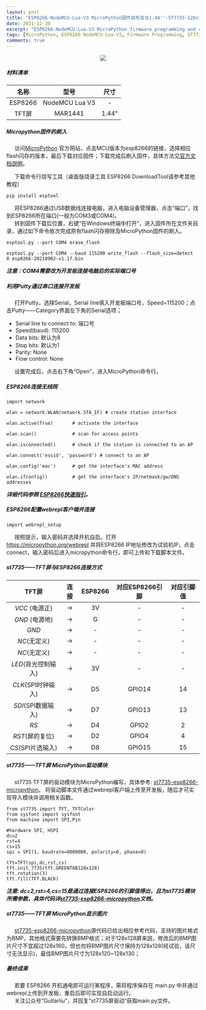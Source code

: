 ```yaml
---
layout: post
title: "ESP8266-NodeMCU-Lua-V3 MicroPython固件烧写及与1.44''-ST7735-128x128-TFT屏连接"
date: 2021-12-30
excerpt: "ESP8266-NodeMCU-Lua-V3 MicroPython firmware programming and connects with 1.44''-ST7735-128x128-TFT Screen"
tags: [MicroPython, ESP8266-NodeMCU-Lua-V3, Firmware Programming, ST7735, Connect TFT]
comments: true
---
```



<figure align=center>
	<a href="https://pixabay.com/get/gb9f29b22639acb2aa3bcd160d948fae4cc2ee50b11bc0d0d6c44cb1547790c171825cf3b13a1ba34dd03cd4493224b7db26b65fa66577b73dc00b9a102fa52cba2b904f9d0226634db8c12cd1172a283_1280.jpg"><img src=https://pixabay.com/get/gb9f29b22639acb2aa3bcd160d948fae4cc2ee50b11bc0d0d6c44cb1547790c171825cf3b13a1ba34dd03cd4493224b7db26b65fa66577b73dc00b9a102fa52cba2b904f9d0226634db8c12cd1172a283_1280.jpg></a>
</figure>



##### 材料清单

|名称|型号|尺寸|
|:----:|:----:|:----:|
|ESP8266|NodeMCU Lua V3|-|
|TFT屏|MAR1441|1.44"|



##### Micropython固件的刷入

&ensp;&ensp;&ensp;访问[MicroPython](https://micropython.org/download/) 官方网站，点击MCU版本为esp8266的链接，选择相应flash闪存的版本，最后下载对应固件；下载完成后刷入固件，具体方法见[官方文档説明](http://docs.micropython.org/en/latest/esp8266/tutorial/intro.html#deploying-the-firmware)。



&ensp;&ensp;&ensp;下载命令行烧写工具（桌面版烧录工具 ESP8266 DownloadTool请参考其他教程）

```
pip install esptool
```

&ensp;&ensp;&ensp;将ESP8266通过USB数据线连接电脑，进入电脑设备管理器，点击“端口”，找到ESP8266所在端口(一般为COM3或COM4)。<br>
&ensp;&ensp;&ensp;转到固件下载后位置，右键“在Windows终端中打开”，进入固件所在文件夹目录，通过如下命令依次完成原有flash闪存擦除及MicroPython固件的刷入。

```
esptool.py --port COM4 erase_flash

esptool.py --port COM4 --baud 115200 write_flash --flash_size=detect  0 esp8266-20210902-v1.17.bin
```
***注意：COM4需要改为开发板连接电脑后的实际端口号***


##### 利用Putty通过串口连接开发板

&ensp;&ensp;&ensp;打开Putty，选择Serial，Serial line填入开发板端口号，Speed=115200；点击Putty——Category界面左下角的Serial选项；
- Serial line to connect to: 端口号
- Speed(baud): 115200
- Data bits: 默认为8
- Stop bits: 默认为1
- Parity: None
- Flow control: None

&ensp;&ensp;&ensp;设置完成后，点击右下角“Open”，进入MicroPython命令行。

##### ESP8266连接无线网



```
import network

wlan = network.WLAN(network.STA_IF) # create station interface

wlan.active(True)       # activate the interface

wlan.scan()             # scan for access points

wlan.isconnected()      # check if the station is connected to an AP

wlan.connect('essid', 'password') # connect to an AP

wlan.config('mac')      # get the interface's MAC address

wlan.ifconfig()         # get the interface's IP/netmask/gw/DNS addresses
```
***详细代码参照 [ESP8266快速指引](http://docs.micropython.org/en/latest/esp8266/quickref.html)。***


##### ESP8266配置webrepl客户端并连接


```
import webrepl_setup
```
&ensp;&ensp;&ensp;按照提示，输入密码并选择开机自启。打开 https://micropython.org/webrepl 并将ESP8266 IP地址修改为试验机IP，点击connect，输入密码后进入micropython命令行，即可上传和下载脚本文件。


##### st7735——TFT屏与ESP8266连接方式


|TFT屏|连接|ESP8266|对应ESP8266引脚|对应引脚值|
|:----:|:----:|:----:|:----:|:----:|
|_VCC_ (电源正)|$\longrightarrow$|3V|-|-|
|_GND_ (电源地)|$\longrightarrow$|G|-|-|
|_GND_|$\longrightarrow$|-|-|-|
|_NC_(无定义)|$\longrightarrow$|-|-|-|
|_NC_(无定义)|$\longrightarrow$|-|-|-|
|_LED_(背光控制输入)|$\longrightarrow$|3V|-|-|
|_CLK_(SPI时钟输入)|$\longrightarrow$|D5|GPIO14|14|
|_SDI_(SPI数据输入)|$\longrightarrow$|D7|GPIO13|13|
|_RS_|$\longrightarrow$|D4|GPIO2|2|
|_RST_(屏的复位)|$\longrightarrow$|D2|GPIO4|4|
|_CS_(SPI片选输入)|$\longrightarrow$|D8|GPIO15|15|



##### st7735——TFT屏 MicroPython驱动模块
&ensp;&ensp;&ensp;st7735 TFT屏的驱动模块为MicroPython编写，具体参考: [st7735-esp8266-micropython](https://github.com/cheungbx/st7735-esp8266-micropython)。
将驱动脚本文件通过webrepl客户端上传至开发板，随后才可实现导入模块并调用相关函数。

```
from st7735 import TFT, TFTColor
from sysfont import sysfont
from machine import SPI,Pin

#hardware SPI, HSPI
dc=2
rst=4
cs=15
spi = SPI(1, baudrate=8000000, polarity=0, phase=0)

tft=TFT(spi,dc,rst,cs)
tft.init_7735(tft.GREENTAB128x128)
tft.rotation(3)
tft.fill(TFT.BLACK)
```
***注意: dc=2,rst=4,cs=15是通过连接ESP8266的引脚值得出，且为st7735模块所需参数，具体代码详[st7735-esp8266-micropython](https://github.com/cheungbx/st7735-esp8266-micropython)文档。***



##### st7735——TFT屏 MicroPython显示图片
&ensp;&ensp;&ensp;[st7735-esp8266-micropython](https://github.com/cheungbx/st7735-esp8266-micropython)源代码已给出相应参考代码，支持的图片格式为BMP，其他格式需要先转换BMP格式；对于128x128屏来説，修改后的BMP图片尺寸不宜超过128x160，但也勿将BMP图片尺寸保持为128x128(经试验，该尺寸无法显示)，最佳BMP图片尺寸为128x120~128x130；


##### 最终成果

&ensp;&ensp;&ensp;若要 ESP8266 开机通电即可运行某程序，需将程序保存在 main.py 中并通过webrepl上传到开发板，重启后即可实现自启动运行。<br>
&ensp;&ensp;&ensp;关注公众号“Guitarliu”，并回复“st7735屏驱动”获取main.py文件。

